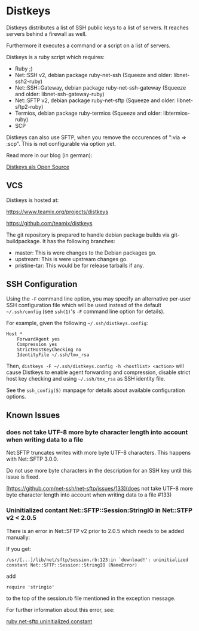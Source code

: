 # Distkeys

Distkeys distributes a list of SSH public keys to a list of servers. It
reaches servers behind a firewall as well.

Furthermore it executes a command or a script on a list of servers.

Distkeys is a ruby script which requires:

* Ruby ;)
* Net::SSH v2, debian package ruby-net-ssh
  (Squeeze and older: libnet-ssh2-ruby)
* Net::SSH::Gateway, debian package ruby-net-ssh-gateway
  (Squeeze and older: libnet-ssh-gateway-ruby)
* Net::SFTP v2, debian package ruby-net-sftp
  (Squeeze and older: libnet-sftp2-ruby)
* Termios, debian package ruby-termios
  (Squeeze and older: libtermios-ruby)
* SCP

Distkeys can also use SFTP, when you remove the occurences of
":via => :scp". This is not configurable via option yet.

Read more in our blog (in german):

[Distkeys als Open Source](http://blog.teamix.de/2013/10/06/distkeys-als-open-source/)


## VCS

Distkeys is hosted at:

https://www.teamix.org/projects/distkeys

https://github.com/teamix/distkeys

The git repository is prepared to handle debian package builds via
git-buildpackage. It has the following branches:

* master: This is were changes to the Debian packages go.
* upstream: This is were upstream changes go.
* pristine-tar: This would be for release tarballs if any.


## SSH Configuration

Using the `-F` command line option, you may specify an alternative
per-user SSH configuration file which will be used instead of the default
`~/.ssh/config` (see `ssh(1)`'s `-F` command line option for details).

For example, given the following `~/.ssh/distkeys.config`:

	Host *
		ForwardAgent yes
		Compression yes
		StrictHostKeyChecking no
		IdentityFile ~/.ssh/tmx_rsa

Then, `distkeys -F ~/.ssh/distkeys.config -h <hostlist> <action>`
will cause Distkeys to enable agent forwarding and compression, disable
strict host key checking and using `~/.ssh/tmx_rsa` as SSH identity file.

See the `ssh_config(5)` manpage for details about available configuration
options.


## Known Issues

### does not take UTF-8 more byte character length into account when writing data to a file

Net:SFTP truncates writes with more byte UTF-8 characters.
This happens with Net::SFTP 3.0.0.

Do not use more byte characters in the description for an SSH key until this issue is fixed.

[https://github.com/net-ssh/net-sftp/issues/133](does not take UTF-8 more byte character length into account when writing data to a file #133)

### Uninitialized contant Net::SFTP::Session:StringIO in Net::STFP v2 < 2.0.5

There is an error in Net::SFTP v2 prior to 2.0.5 which needs to be added
manually:

If you get:

	/usr/[...]/lib/net/sftp/session.rb:123:in `download!': uninitialized constant Net::SFTP::Session::StringIO (NameError)

add

	require 'stringio'

to the top of the session.rb file mentioned in the exception message.

For further information about this error, see:

[ruby net-sftp uninitialized constant](http://toblog.bryans.org/2010/08/19/ruby-net-sftp-uninitialized-constant)

